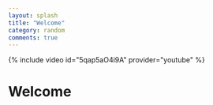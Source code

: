 ```yaml
---
layout: splash
title: "Welcome"
category: random
comments: true
---
```

{% include video id="5qap5aO4i9A" provider="youtube" %}

# Welcome
